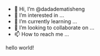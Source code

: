 - 👋 Hi, I’m @dadadematisheng
- 👀 I’m interested in ...
- 🌱 I’m currently learning ...
- 💞️ I’m looking to collaborate on ...
- 📫 How to reach me ...

<!---
dadadematisheng/dadadematisheng is a ✨ special ✨ repository because its `README.md` (this file) appears on your GitHub profile.
You can click the Preview link to take a look at your changes.
--->hello world!
